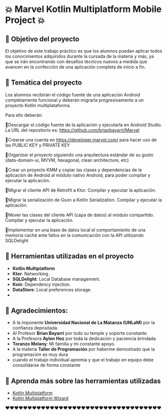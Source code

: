 # 💥 Marvel Kotlin Multiplatform Mobile Project 💥

## 📎 Objetivo del proyecto
El objetivo de este trabajo práctico es que los alumnos puedan aplicar todos los
conocimientos adquiridos durante la cursada de la materia y más, ya que se irán
encontrando con desafíos técnicos nuevos a medida que avancen en la confección de
una aplicación completa de inicio a fin.

## 📎 Temática del proyecto
Los alumnos recibirán el código fuente de una aplicación Android completamente
funcional y deberán migrarla progresivamente a un proyecto Kotlin multiplataforma.

Para ello deberán:

📍Descargar el código fuente de la aplicación y ejecutarla en Android Studio. La URL
  del repositorio es: https://github.com/brianbayarri/Marvel

📍Crearse una cuenta en https://developer.marvel.com/ para hacer uso de las
  PUBLIC KEY y PRIVATE KEY

📍Organizar el proyecto siguiendo una arquitectura estándar de su gusto
  (data-domain-ui, MVVM, hexagonal, clean architecture, etc)

📍Crear un proyecto KMM y copiar las clases y dependencias de la aplicación de
  Android al módulo nativo Android, para poder compilar y ejecutar la aplicación.

📍Migrar el cliente API de Retrofit a Ktor. Compilar y ejecutar la aplicación.

📍Migrar la serialización de Gson a Kotlin Serialization. Compilar y ejecutar la
  aplicación.

📍Mover las clases del cliente API (capa de datos) al módulo compartido. Compilar y
  ejecutar la aplicación.

📍Implementar en una base de datos local el comportamiento de una memoria caché
  ante fallos en la comunicación con la API utilizando SQLDelight

## 📎 Herramientas utilizadas en el proyecto

- **Kotlin Multiplatform**
- **Ktor**: Networking.
- **SQLDelight**: Local Database management.
- **Koin**: Dependency injection.
- **DataStore**: Local preferences storage.
- 
## 📎 Agradecimientos:
- A la imponente **Universidad Nacional de La Matanza (UNLaM)** por la confianza depositada.
- Al Profesor **Brian Bayarri** por todo su temple y soporte constante.
- A la Profesora **Aylen Hoz** por toda la dedicación y paciencia brindada.
- **Toranzo Melany**: Mi familia y mi constante apoyo.
- A la materia **Taller de Programación** por haberme demostrado que la programación es muy dura
- cuando el trabajo individual apremia y que el trabajo en equipo debe consolidarse de forma constante

## 📎 Aprenda más sobre las herramientas utilizadas

- [Kotlin Multiplatform](https://www.jetbrains.com/help/kotlin-multiplatform-dev/get-started.html)
- [Kotlin Multiplatform Wizard](https://kmp.jetbrains.com/)

❤️❤️❤️❤️❤️❤️❤️❤️❤️❤️❤️❤️❤️❤️❤️❤️❤️❤️❤️❤️❤️❤️❤️❤️❤️❤️❤️❤️❤️❤️❤️❤️❤️❤️❤️

